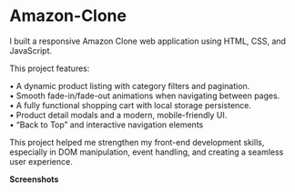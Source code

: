 # Amazon-Clone

I built a responsive Amazon Clone web application using HTML, CSS, and JavaScript.

This project features:

• A dynamic product listing with category filters and pagination.<br>
• Smooth fade-in/fade-out animations when navigating between pages.<br>
• A fully functional shopping cart with local storage persistence.<br>
• Product detail modals and a modern, mobile-friendly UI.<br>
• “Back to Top” and interactive navigation elements

This project helped me strengthen my front-end development skills, especially in DOM manipulation, event handling, and creating a seamless user experience.

<b>Screenshots</b>
